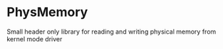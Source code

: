 # PhysMemory
Small header only library for reading and writing physical memory from kernel mode driver
